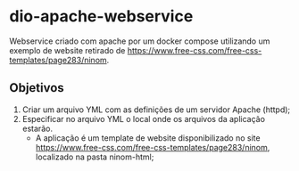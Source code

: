 # dio-apache-webservice
Webservice criado com apache por um docker compose utilizando um exemplo de website retirado de https://www.free-css.com/free-css-templates/page283/ninom.

## Objetivos
1. Criar um arquivo YML com as definições de um servidor Apache (httpd);
2. Especificar no arquivo YML o local onde os arquivos da aplicação estarão.
   * A aplicação é um template de website disponibilizado no site https://www.free-css.com/free-css-templates/page283/ninom, localizado na pasta ninom-html;
